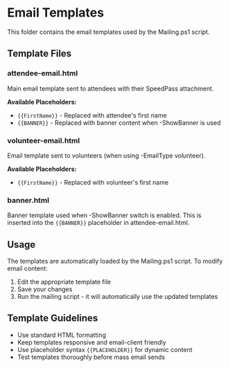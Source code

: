 # Email Templates

This folder contains the email templates used by the Mailing.ps1 script.

## Template Files

### attendee-email.html
Main email template sent to attendees with their SpeedPass attachment.

**Available Placeholders:**
- `{{FirstName}}` - Replaced with attendee's first name
- `{{BANNER}}` - Replaced with banner content when -ShowBanner is used

### volunteer-email.html
Email template sent to volunteers (when using -EmailType volunteer).

**Available Placeholders:**
- `{{FirstName}}` - Replaced with volunteer's first name

### banner.html
Banner template used when -ShowBanner switch is enabled. This is inserted into the `{{BANNER}}` placeholder in attendee-email.html.

## Usage

The templates are automatically loaded by the Mailing.ps1 script. To modify email content:

1. Edit the appropriate template file
2. Save your changes
3. Run the mailing script - it will automatically use the updated templates

## Template Guidelines

- Use standard HTML formatting
- Keep templates responsive and email-client friendly
- Use placeholder syntax `{{PLACEHOLDER}}` for dynamic content
- Test templates thoroughly before mass email sends
